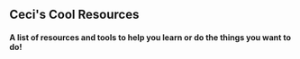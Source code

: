 ## Ceci's Cool Resources
#### A list of resources and tools to help you learn or do the things you want to do!
